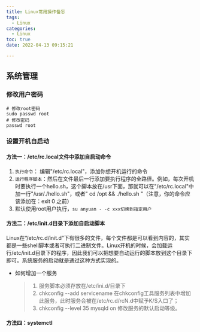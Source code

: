 ```yaml
---
title: Linux常用操作备忘
tags:
  - Linux
categories:
  - Linux
toc: true
date: 2022-04-13 09:15:21

---
```


## 系统管理

### 修改用户密码

```shell
# 修改root密码
sudo passwd root
# 修改密码
passwd root
```

### 设置开机自启动

#### 方法一：/etc/rc.local文件中添加自启动命令

1. `执行命令`： 编辑"/etc/rc.local"，添加你想开机运行的命令
2. `运行程序脚本`：然后在文件最后一行添加要执行程序的全路径。例如，每次开机时要执行一个hello.sh，这个脚本放在/usr下面，那就可以在"/etc/rc.local"中加一行"/usr/./hello.sh"，或者" cd /opt && ./hello.sh "（注意，你的命令应该添加在：exit 0 之前）
3. 默认使用root用户执行，`su anyuan - -c xxx切换到指定用户`

#### 方法二：/etc/init.d目录下添加自启动脚本

Linux在“/etc/rc.d/init.d”下有很多的文件，每个文件都是可以看到内容的，其实都是一些shell脚本或者可执行二进制文件。Linux开机的时候，会加载运行/etc/init.d目录下的程序，因此我们可以把想要自动运行的脚本放到这个目录下即可。系统服务的启动就是通过这种方式实现的。

- 如何增加一个服务

  > 1. 服务脚本必须存放在/etc/ini.d/目录下
  > 2. chkconfig --add servicename
  >    在chkconfig工具服务列表中增加此服务，此时服务会被在/etc/rc.d/rcN.d中赋予K/S入口了；
  > 3. chkconfig --level 35 mysqld on
  >    修改服务的默认启动等级。

#### 方法四：systemctl



